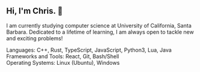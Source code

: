 ## Hi, I'm Chris. 👋

I am currently studying computer science at University of California, Santa Barbara. Dedicated to a lifetime of learning, I am always open to tackle new and exciting problems!

Languages: C++, Rust, TypeScript, JavaScript, Python3, Lua, Java<br /> 
Frameworks and Tools: React, Git, Bash/Shell<br /> 
Operating Systems: Linux (Ubuntu), Windows
